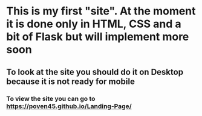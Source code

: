 # This is my first "site". At the moment it is done only in HTML, CSS and a bit of Flask but will implement more soon
## To look at the site you should do it on Desktop because it is not ready for mobile
### To view the site you can go to https://poven45.github.io/Landing-Page/